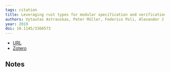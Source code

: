 ```yaml
---
tags: citation
title: Leveraging rust types for modular specification and verification
authors: Vytautas Astrauskas, Peter Müller, Federico Poli, Alexander J. Summers
year: 2019
doi: 10.1145/3360573
---
```


- [URL](https://dl.acm.org/doi/10.1145/3360573)
- [Zotero](zotero://select/items/@astrauskasLeveragingRustTypes2019)

## Notes

